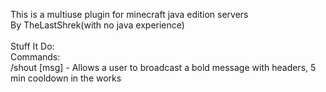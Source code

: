 This is a multiuse plugin for minecraft java edition servers
<br>By TheLastShrek(with no java experience)
<br>
<br>Stuff It Do:
<br>Commands:
<br>/shout [msg] - Allows a user to broadcast a bold message with headers, 5 min cooldown in the works
